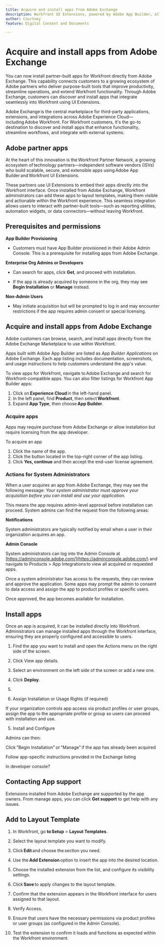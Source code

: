 ```yaml
---
title: Acquire and install apps from Adobe Exchange
description: Workfront UI Extensions, powered by Adobe App Builder, allow customers and partners to create customized user experiences.
author: Courtney
feature: Digital Content and Documents

---
```


# Acquire and install apps from Adobe Exchange

You can now install partner-built apps for Workfront directly from Adobe Exchange. This capability connects customers to a growing ecosystem of Adobe partners who deliver purpose-built tools that improve productivity, streamline operations, and extend Workfront functionality. Through Adobe Exchange, customers can discover and install apps that integrate seamlessly into Workfront using UI Extensions. 

Adobe Exchange is the central marketplace for third-party applications, extensions, and integrations across Adobe Experience Cloud—including Adobe Workfront. For Workfront customers, it's the go-to destination to discover and install apps that enhance functionality, streamline workflows, and integrate with external systems. 


## Adobe partner apps

At the heart of this innovation is the Workfront Partner Network, a growing ecosystem of technology partners—independent software vendors (ISVs) who build scalable, secure, and extensible apps using Adobe App Builder and Workfront UI Extensions. 

These partners use UI Extensions to embed their apps directly into the Workfront interface. Once installed from Adobe Exchange, Workfront administrators can add these apps to layout templates, making them visible and actionable within the Workfront experience. This seamless integration allows users to interact with partner-built tools—such as reporting utilities, automation widgets, or data connectors—without leaving Workfront. 

## Prerequisites and permissions

**App Builder Provisioning**

* Customers must have App Builder provisioned in their Adobe Admin Console. This is a prerequisite for installing apps from Adobe Exchange.

**Enterprise Org Admins or Developers**

* Can search for apps, click **Get**, and proceed with installation. 

* If the app is already acquired by someone in the org, they may see **Begin Installation** or **Manage** instead. 

**Non-Admin Users**

* May initiate acquisition but will be prompted to log in and may encounter restrictions if the app requires admin consent or special licensing.

## Acquire and install apps from Adobe Exchange

Adobe customers can browse, search, and install apps directly from the Adobe Exchange Marketplace to use within Workfront.  

Apps built with Adobe App Builder are listed as _App Builder Applications_ on Adobe Exchange. Each app listing includes documentation, screenshots, and usage instructions to help customers understand the app's value. 

To view apps for Workfront, navigate to Adobe Exchange and search for Workfront-compatible apps. You can also filter listings for Workfront App Builder apps: 

1. Click on **Experience Cloud** in the left-hand panel.
1. In the left panel, find **Product**, then select **Workfront**.
1. Expand **App Type**, then choose **App Builder**.

### Acquire apps

Apps may require purchase from Adobe Exchange or allow installation but require licensing from the app developer. 

To acquire an app

1. Click the name of the app.
1. Click the button located in the top-right corner of the app listing. 
1. Click **Yes, continue** and then accept the end-user license agreement.

### Actions for System Administrators 

When a user acquires an app from Adobe Exchange, they may see the following message: _Your system administrator must approve your acquisition before you can install and use your application._ 

This means the app requires admin-level approval before installation can proceed. System admins can find the request from the following areas:

**Notifications** 

System administrators are typically notified by email when a user in their organization acquires an app.

**Admin Console**

System administrators can log into the Admin Console at [https://adminconsole.adobe.com/](https://adminconsole.adobe.com/) and navigate to Products > App Integrations to view all acquired or requested apps. 

Once a system administrator has access to the requests, they can review and approve the application. Some apps may prompt the admin to consent to data access and assign the app to product profiles or specific users. 

Once approved, the app becomes available for installation. 

## Install apps

Once an app is acquired, it can be installed directly into Workfront. Administrators can manage installed apps through the Workfront interface, ensuring they are properly configured and accessible to users.

1. Find the app you want to install and open the Actions menu on the right side of the screen. 
1. Click View app details. 
1. Select an environment on the left side of the screen or add a new one. 
1. Click **Deploy**. 
1. 


4. Assign Installation or Usage Rights (if required) 

If your organization controls app access via product profiles or user groups, assign the app to the appropriate profile or group so users can proceed with installation and use. 

5. Install and Configure 

Admins can then: 

Click "Begin Installation" or "Manage" if the app has already been acquired 

Follow app-specific instructions provided in the Exchange listing 

In developer console? 

## Contacting App support 

Extensions installed from Adobe Exchange are supported by the app owners. From manage apps, you can click **Get support** to get help with any issues.

## Add to Layout Template 

1. In Workfront, go **to Setup** > **Layout Templates**. 

1. Select the layout template you want to modify.

1. Click **Edit** and choose the section you need.

1. Use the **Add Extension** option to insert the app into the desired location. 

1. Choose the installed extension from the list, and configure its visibility settings. 

1. Click **Save** to apply changes to the layout template.

1. Confirm that the extension appears in the Workfront interface for users assigned to that layout. 

1. Verify Access. 

1. Ensure that users have the necessary permissions via product profiles or user groups (as configured in the Admin Console). 

1. Test the extension to confirm it loads and functions as expected within the Workfront environment. 

 